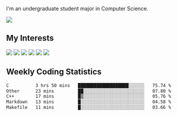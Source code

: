 I'm an undergraduate student major in Computer Science.

![](https://github-readme-stats.vercel.app/api?username=littzhch&theme=radical)

## My Interests

![](https://img.shields.io/badge/Python-3776AB?style=flat&labelColor=FFD43B&logoColor=3776AB&logo=python)
![](https://img.shields.io/badge/C-00599C?style=flat&labelColor=01427d&logoColor=6295cb&logo=c)
![](https://img.shields.io/badge/Rust-ffffff?style=flat&labelColor=ffffff&logoColor=000000&logo=rust)
![](https://img.shields.io/badge/LaTeX-008080?style=flat&labelColor=eeece5&logoColor=008080&logo=latex)
![](https://img.shields.io/badge/OpenGL-5487b2?style=flat&labelColor=ffffff&logoColor=5487b2&logo=opengl)
![](https://img.shields.io/badge/archlinux-1793d1?style=flat&labelColor=333333&logoColor=1793d1&logo=archlinux)

## Weekly Coding Statistics
<!--START_SECTION:waka-->

```txt
C          3 hrs 50 mins   ███████████████████░░░░░░   75.74 %
Other      23 mins         ██░░░░░░░░░░░░░░░░░░░░░░░   07.80 %
C++        17 mins         █▒░░░░░░░░░░░░░░░░░░░░░░░   05.76 %
Markdown   13 mins         █░░░░░░░░░░░░░░░░░░░░░░░░   04.58 %
Makefile   11 mins         █░░░░░░░░░░░░░░░░░░░░░░░░   03.66 %
```

<!--END_SECTION:waka-->
